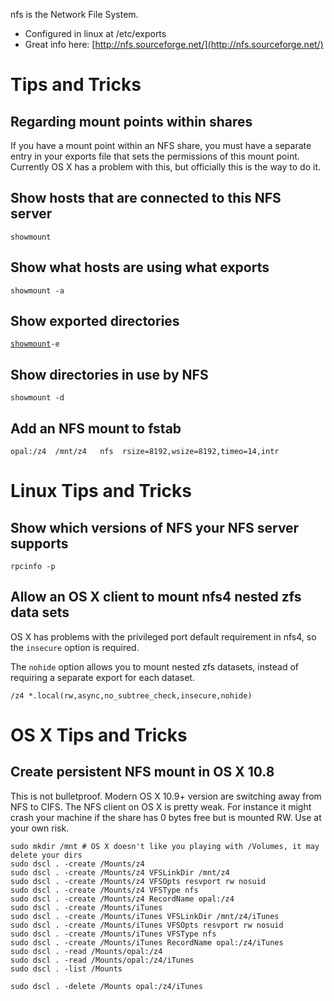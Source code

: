 nfs is the Network File System.
- Configured in linux at /etc/exports
- Great info here: [http://nfs.sourceforge.net/](http://nfs.sourceforge.net/)

# Tips and Tricks
## Regarding mount points within shares
If you have a mount point within an NFS share, you must have a separate entry in your exports file that sets the permissions of this mount point. Currently OS X has a problem with this, but officially this is the way to do it.

## Show hosts that are connected to this NFS server
`showmount`

## Show what hosts are using what exports
`showmount -a`

## Show exported directories
[`showmount`](showmount "wikilink")`-e`

## Show directories in use by NFS
`showmount -d`

## Add an NFS mount to fstab
`opal:/z4  /mnt/z4   nfs  rsize=8192,wsize=8192,timeo=14,intr`

# Linux Tips and Tricks
## Show which versions of NFS your NFS server supports
`rpcinfo -p`

## Allow an OS X client to mount nfs4 nested zfs data sets
OS X has problems with the privileged port default requirement in nfs4, so the `insecure` option is required.

The `nohide` option allows you to mount nested zfs datasets, instead of requiring a separate export for each dataset.

```
/z4 *.local(rw,async,no_subtree_check,insecure,nohide)
```

# OS X Tips and Tricks
## Create persistent NFS mount in OS X 10.8
This is not bulletproof. Modern OS X 10.9+ version are switching away from NFS to CIFS. The NFS client on OS X is pretty weak. For instance it might crash your machine if the share has 0 bytes free but is mounted RW. Use at your own risk.

```
sudo mkdir /mnt # OS X doesn't like you playing with /Volumes, it may delete your dirs
sudo dscl . -create /Mounts/z4
sudo dscl . -create /Mounts/z4 VFSLinkDir /mnt/z4
sudo dscl . -create /Mounts/z4 VFSOpts resvport rw nosuid
sudo dscl . -create /Mounts/z4 VFSType nfs
sudo dscl . -create /Mounts/z4 RecordName opal:/z4
sudo dscl . -create /Mounts/iTunes
sudo dscl . -create /Mounts/iTunes VFSLinkDir /mnt/z4/iTunes
sudo dscl . -create /Mounts/iTunes VFSOpts resvport rw nosuid
sudo dscl . -create /Mounts/iTunes VFSType nfs
sudo dscl . -create /Mounts/iTunes RecordName opal:/z4/iTunes
sudo dscl . -read /Mounts/opal:/z4
sudo dscl . -read /Mounts/opal:/z4/iTunes
sudo dscl . -list /Mounts

sudo dscl . -delete /Mounts opal:/z4/iTunes
```
